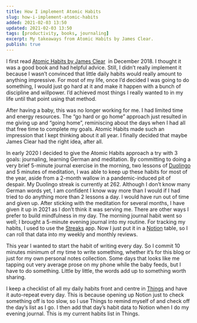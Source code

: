 ```yaml
---
title: How I implement Atomic Habits
slug: how-i-implement-atomic-habits
added: 2021-02-03 13:50
updated: 2021-02-03 13:50
tags: [productivity, books, journaling]
excerpt: My takeaways from Atomic Habits by James Clear.
publish: true
---
```


I first read [Atomic Habits by James Clear](https://jamesclear.com/atomic-habits)  in December 2018. I thought it was a good book and had helpful advice. Still, I didn’t really implement it because I wasn’t convinced that little daily habits would really amount to anything impressive. For most of my life, once I’d decided I was going to do something, I would just go hard at it and make it happen with a bunch of discipline and willpower. I’d achieved most things I really wanted to in my life until that point using that method.   

After having a baby, this was no longer working for me. I had limited time and energy resources. The “go hard or go home” approach just resulted in me giving up and “going home”, reminiscing about the days when I had all that free time to complete my goals. Atomic Habits made such an impression that I kept thinking about it all year. I finally decided that maybe James Clear had the right idea, after all. 

In early 2020 I decided to give the Atomic Habits approach a try with 3 goals: journaling, learning German and meditation. By committing to doing a very brief 5-minute journal exercise in the morning, two lessons of [Duolingo](https://www.duolingo.com/) and 5 minutes of meditation, I was able to keep up these habits for most of the year, aside from a 2-month wallow in a pandemic-induced pit of despair. My Duolingo streak is currently at 262. Although I don’t know many German words yet, I am confident I know way more than I would if I had tried to do anything more than 2 lessons a day. I would have run out of time and given up. After sticking with the meditation for several months, I have given it up in 2021 as I don’t think it was serving me. There are other ways I prefer to build mindfulness in my day. The morning journal habit went so well; I brought a 5-minute evening journal into my routine. For tracking my habits, I used to use the [Streaks](https://streaksapp.com/) app. Now I just put it in a [Notion](https://www.notion.so/) table, so I can roll that data into my weekly and monthly reviews.

This year I wanted to start the habit of writing every day. So I commit 10 minutes minimum of my time to write something, whether it’s for this blog or just for my own personal notes collection. Some days that looks like me tapping out very average prose on my phone while the baby feeds, but I have to do something. Little by little, the words add up to something worth sharing.

I keep a checklist of all my daily habits front and centre in [Things](https://culturedcode.com/things/) and have it auto-repeat every day. This is because opening up Notion just to check something off is too slow, so I use Things to remind myself of and check off the day’s list as I go. I then add that day’s habit data to Notion when I do my evening journal. This is my current habits list in Things.
